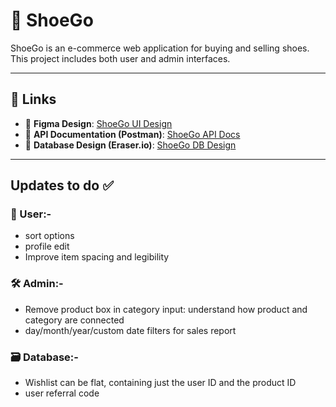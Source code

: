 # 👟 ShoeGo

ShoeGo is an e-commerce web application for buying and selling shoes. This project includes both user and admin interfaces. 

---

## 🔗 Links

- 🎨 **Figma Design**: [ShoeGo UI Design](https://www.figma.com/design/zf6ToClHytuR2f8OAvPKVW/ShoeGo?node-id=0-1&t=e47fNQ9xlQYaAhqx-1)
- 📘 **API Documentation (Postman)**: [ShoeGo API Docs](https://documenter.getpostman.com/view/41994948/2sB2cd4Hr6)
- 🧩 **Database Design (Eraser.io)**: [ShoeGo DB Design](https://app.eraser.io/workspace/Hk4TRReHG5k1dbXZBKnl?origin=share)

---

## Updates to do ✅

### 👤 User:-
- sort options
- profile edit
- Improve item spacing and legibility
  
### 🛠️ Admin:-
- Remove product box in category input: understand how product and category are connected
- day/month/year/custom date filters for sales report

### 🗃️ Database:-
- Wishlist can be flat, containing just the user ID and the product ID
- user referral code




